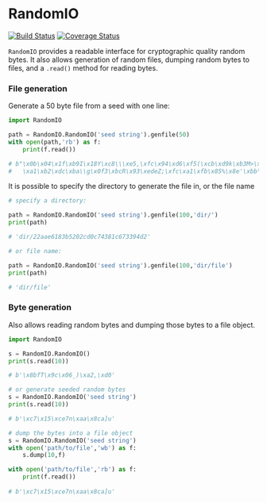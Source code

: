 RandomIO
===============

[![Build Status](https://travis-ci.org/wiggzz/RandomIO.svg)](https://travis-ci.org/wiggzz/RandomIO) [![Coverage Status](https://img.shields.io/coveralls/wiggzz/RandomIO.svg)](https://coveralls.io/r/wiggzz/RandomIO?branch=master)

`RandomIO` provides a readable interface for cryptographic quality random bytes.  It also allows generation of random files, dumping random bytes to files, and a `.read()` method for reading bytes.

### File generation

Generate a 50 byte file from a seed with one line:

```python
import RandomIO

path = RandomIO.RandomIO('seed string').genfile(50)
with open(path,'rb') as f:
	print(f.read())

# b"\x0b\x04\x1f\xb9I\x18Y\xc8\\\xe5,\xfc\x94\xd6\xf5(\xcb\xd9k\xb3M>\xe9\xc8R
#   \xa1\xb2\xdc\xba\\g\x0f3\xbcR\x93\xedeZ;\xfc\xa1\xfb\x85%\x8e'\xbb\x0b\xc2"
```

It is possible to specify the directory to generate the file in, or the file name

```python
# specify a directory:

path = RandomIO.RandomIO('seed string').genfile(100,'dir/')
print(path)

# 'dir/22aae6183b5202cd0c74381c673394d2'

# or file name:

path = RandomIO.RandomIO('seed string').genfile(100,'dir/file')
print(path)

# 'dir/file'
```

### Byte generation

Also allows reading random bytes and dumping those bytes to a file object.

```python
import RandomIO

s = RandomIO.RandomIO()
print(s.read(10))

# b'\x8bfT\x9c\x06_)\xa2,\xd0'

# or generate seeded random bytes
s = RandomIO.RandomIO('seed string')
print(s.read(10))

# b'\xc7\x15\xce7n\xaa\x8ca]u'

# dump the bytes into a file object
s = RandomIO.RandomIO('seed string')
with open('path/to/file','wb') as f:
	s.dump(10,f)

with open('path/to/file','rb') as f:
	print(f.read())
	
# b'\xc7\x15\xce7n\xaa\x8ca]u'
```


